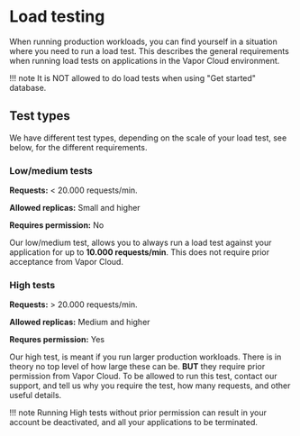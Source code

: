 # Load testing

When running production workloads, you can find yourself in a situation where you need to run a load test. This describes the general requirements when running load tests on applications in the Vapor Cloud environment.

!!! note
    It is NOT allowed to do load tests when using "Get started" database.

## Test types

We have different test types, depending on the scale of your load test, see below, for the different requirements.

### Low/medium tests

**Requests:** < 20.000 requests/min.

**Allowed replicas:** Small and higher

**Requires permission:** No

Our low/medium test, allows you to always run a load test against your application for up to **10.000 requests/min**. This does not require prior acceptance from Vapor Cloud.

### High tests

**Requests:** > 20.000 requests/min.

**Allowed replicas:** Medium and higher

**Requres permission:** Yes

Our high test, is meant if you run larger production workloads. There is in theory no top level of how large these can be. **BUT** they require prior permission from Vapor Cloud. To be allowed to run this test, contact our support, and tell us why you require the test, how many requests, and other useful details.

!!! note
    Running High tests without prior permission can result in your account be deactivated, and all your applications to be terminated.
